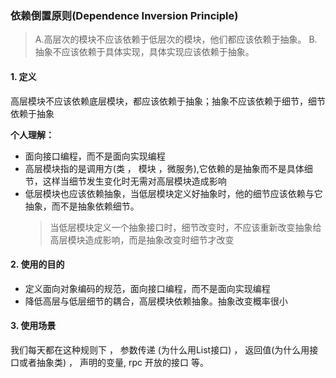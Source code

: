 ### 依赖倒置原则(Dependence Inversion Principle)
> A.高层次的模块不应该依赖于低层次的模块，他们都应该依赖于抽象。
> B.抽象不应该依赖于具体实现，具体实现应该依赖于抽象。


#### 1. 定义
高层模块不应该依赖底层模块，都应该依赖于抽象；抽象不应该依赖于细节，细节依赖于抽象

**个人理解：**

+ 面向接口编程，而不是面向实现编程
+ 高层模块指的是调用方(类 ， 模块 ，微服务),它依赖的是抽象而不是具体细节，这样当细节发生变化时无需对高层模块造成影响
+ 低层模块也应该依赖抽象，当低层模块定义好抽象时，他的细节应该依赖与它抽象，而不是抽象依赖细节。
    > 当低层模块定义一个抽象接口时，细节改变时，不应该重新改变抽象给高层模块造成影响，而是抽象改变时细节才改变

#### 2. 使用的目的
- 定义面向对象编码的规范，面向接口编程，而不是面向实现编程
- 降低高层与低层细节的耦合，高层模块依赖抽象。抽象改变概率很小

#### 3. 使用场景

我们每天都在这种规则下 ， 参数传递 (为什么用List接口) ， 返回值(为什么用接口或者抽象类) ， 声明的变量, rpc 开放的接口 等。




